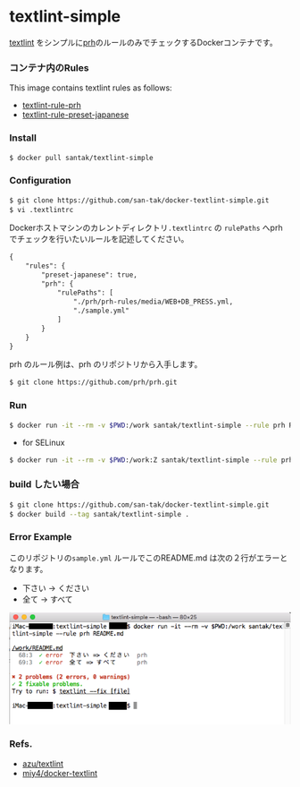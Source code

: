 
textlint-simple
==========

[textlint](http://textlint.github.io/) をシンプルに[prh](https://github.com/prh/rules)のルールのみでチェックするDockerコンテナです。

### コンテナ内のRules

This image contains textlint rules as follows:

* [textlint-rule-prh](https://github.com/textlint-rule/textlint-rule-prh)
* [textlint-rule-preset-japanese](https://github.com/textlint-ja/textlint-rule-preset-japanese)


### Install

```sh
$ docker pull santak/textlint-simple
```

### Configuration

```sh
$ git clone https://github.com/san-tak/docker-textlint-simple.git
$ vi .textlintrc
```

Dockerホストマシンのカレントディレクトリ`.textlintrc` の `rulePaths` へprh でチェックを行いたいルールを記述してください。
~~~
{
    "rules": {
        "preset-japanese": true,
        "prh": {
            "rulePaths": [
                "./prh/prh-rules/media/WEB+DB_PRESS.yml,
                "./sample.yml"
            ]
        }
    }
}
~~~

prh のルール例は、prh のリポジトリから入手します。

```sh
$ git clone https://github.com/prh/prh.git
```

### Run

```sh
$ docker run -it --rm -v $PWD:/work santak/textlint-simple --rule prh README.md
```

* for SELinux

```sh
$ docker run -it --rm -v $PWD:/work:Z santak/textlint-simple --rule prh README.md
```

### build したい場合

```sh
$ git clone https://github.com/san-tak/docker-textlint-simple.git
$ docker build --tag santak/textlint-simple .
```

### Error Example

このリポジトリの`sample.yml` ルールでこのREADME.md は次の２行がエラーとなります。

- 下さい -> ください
- 全て  -> すべて

![error_sample](img/cmd01.png)

### Refs.

- [azu/textlint](https://github.com/azu/textlint)
- [miy4/docker-textlint](https://github.com/miy4/docker-textlint)